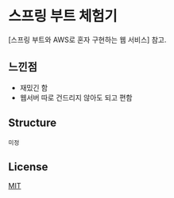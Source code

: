 # 스프링 부트 체험기

[스프링 부트와 AWS로 혼자 구현하는 웹 서비스] 참고.

## 느낀점

- 재밌긴 함
- 웹서버 따로 건드리지 않아도 되고 편함

## Structure

```
미정
```

## License
[MIT](https://choosealicense.com/licenses/mit/)
